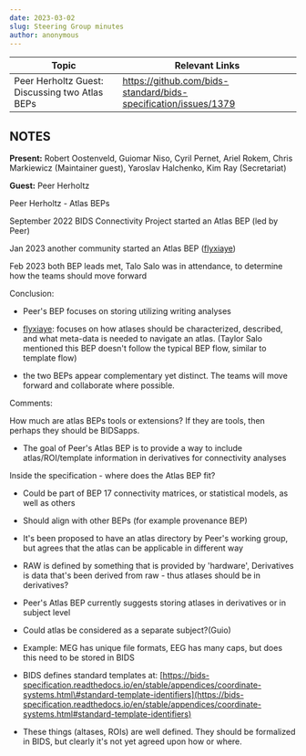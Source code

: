 ```yaml
---
date: 2023-03-02
slug: Steering Group minutes
author: anonymous
---
```


<!-- more -->

<table>
 <thead>
  <tr class="header">
   <th>
    <strong>
     Topic
    </strong>
   </th>
   <th>
    <strong>
     Relevant Links
    </strong>
   </th>
  </tr>
 </thead>
 <tbody>
  <tr class="odd">
   <td>
    Peer Herholtz Guest: Discussing two Atlas BEPs
   </td>
   <td>
    <a href="https://github.com/bids-standard/bids-specification/issues/1379">
     <span class="underline">
      https://github.com/bids-standard/bids-specification/issues/1379
     </span>
    </a>
   </td>
  </tr>
 </tbody>
</table>

## NOTES

**Present:** Robert Oostenveld, Guiomar Niso, Cyril Pernet, Ariel Rokem,
Chris Markiewicz (Maintainer guest), Yaroslav Halchenko, Kim Ray
(Secretariat)

**Guest:** Peer Herholtz

Peer Herholtz - Atlas BEPs

September 2022 BIDS Connectivity Project started an Atlas BEP (led by
Peer)

Jan 2023 another community started an Atlas BEP
([flyxiaye](https://github.com/flyxiaye))

Feb 2023 both BEP leads met, Talo Salo was in attendance, to determine
how the teams should move forward

Conclusion:

-   Peer's BEP focuses on storing utilizing writing analyses

-   [flyxiaye](https://github.com/flyxiaye): focuses on
    how atlases should be characterized, described, and what meta-data is
    needed to navigate an atlas. (Taylor Salo mentioned this BEP doesn't
    follow the typical BEP flow, similar to template flow)

-   the two BEPs appear complementary yet distinct.
    The teams will move forward and collaborate where possible.

Comments:

How much are atlas BEPs tools or extensions? If they are tools, then
perhaps they should be BIDSapps.

-   The goal of Peer's Atlas BEP is to provide a way to include
    atlas/ROI/template information in derivatives for connectivity
    analyses

Inside the specification - where does the Atlas BEP fit?

-   Could be part of BEP 17 connectivity matrices, or statistical
    models, as well as others

-   Should align with other BEPs (for example provenance BEP)

-   It's been proposed to have an atlas directory by Peer's working
    group, but agrees that the atlas can be applicable in different way

-   RAW is defined by something that is provided by 'hardware',
    Derivatives is data that's been derived from raw - thus atlases
    should be in derivatives?

-   Peer's Atlas BEP currently suggests storing atlases in derivatives or in subject level

-   Could atlas be considered as a separate subject?(Guio)

-   Example: MEG has unique file formats, EEG has many caps, but does
  this need to be stored in BIDS

-   BIDS defines standard templates at:
    [https://bids-specification.readthedocs.io/en/stable/appendices/coordinate-systems.html\#standard-template-identifiers](https://bids-specification.readthedocs.io/en/stable/appendices/coordinate-systems.html#standard-template-identifiers)

-   These things (altases, ROIs) are well defined. They should be
    formalized in BIDS, but clearly it\'s not yet agreed upon how or where.

